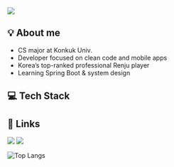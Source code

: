 <img src="https://capsule-render.vercel.app/api?type=waving&color=4cc3db&height=100&section=header"/>

<h2>💡 About me</h2>

- CS major at Konkuk Univ.
- Developer focused on clean code and mobile apps
- Korea’s top-ranked professional Renju player
- Learning Spring Boot & system design

<h2>💻 Tech Stack</h2>

<h2>🔗 Links</h2>
<a href="https://isoo127.github.io/"><img src="http://img.shields.io/badge/-Tech%20blog-black?style=flat-square&logo=github"/></a>
<a href="https://www.renju.net/people/130071/"><img src="http://img.shields.io/badge/-Renju%20profile-blue?style=flat-square&logo=runrundotit"/></a>

![Top Langs](https://github-readme-stats.vercel.app/api/top-langs/?username=isoo127&layout=compact&langs_count=4&theme=transparent)
